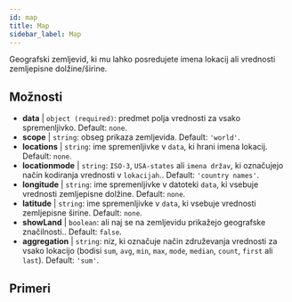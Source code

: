 ```yaml
---
id: map
title: Map
sidebar_label: Map
---
```


Geografski zemljevid, ki mu lahko posredujete imena lokacij ali vrednosti zemljepisne dolžine/širine.

## Možnosti

* __data__ | `object (required)`: predmet polja vrednosti za vsako spremenljivko. Default: `none`.
* __scope__ | `string`: obseg prikaza zemljevida. Default: `'world'`.
* __locations__ | `string`: ime spremenljivke v `data`, ki hrani imena lokacij. Default: `none`.
* __locationmode__ | `string`: `ISO-3`, `USA-states` ali `imena držav`, ki označujejo način kodiranja vrednosti v `lokacijah`.. Default: `'country names'`.
* __longitude__ | `string`: ime spremenljivke v datoteki `data`, ki vsebuje vrednosti zemljepisne dolžine. Default: `none`.
* __latitude__ | `string`: ime spremenljivke v `data`, ki vsebuje vrednosti zemljepisne širine. Default: `none`.
* __showLand__ | `boolean`: ali naj se na zemljevidu prikažejo geografske značilnosti.. Default: `false`.
* __aggregation__ | `string`: niz, ki označuje način združevanja vrednosti za vsako lokacijo (bodisi `sum`, `avg`, `min`, `max`, `mode`, `median`, `count`, `first` ali `last`). Default: `'sum'`.


## Primeri
